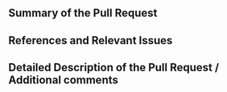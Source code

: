 ## Summary of the Pull Request

## References and Relevant Issues

## Detailed Description of the Pull Request / Additional comments
